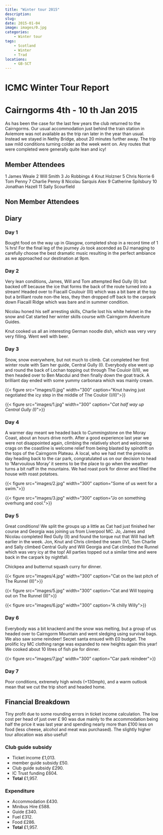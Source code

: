 ```yaml
---
title: "Winter tour 2015"
description: 
slug: 
date: 2015-01-04
image: images/0.jpg
categories:
    - Winter tour
tags:
    - Scotland
    - Winter
    - Trad
locations:
    - GB-SCT
---
```


# ICMC Winter Tour Report

# Cairngorms 4th - 10 th Jan 2015

As has been the case for the last few years the club returned to the Cairngorms. Our usual
accommodation just behind the train station in Aviemore was not available as the trip ran later in the year
than usual. Instead we stayed in Nethy Bridge, about 20 minutes further away. The trip saw mild conditions
turning colder as the week went on. Any routes that were completed were generally quite lean and icy!

## Member Attendees

1 James Weale
2 Will Smith
3 Jo Robbings
4 Knut Holzner
5 Chris Norrie
6 Tom Penny
7 Charlie Penny
8 Nicolau Sarquis Aiex
9 Catherine Spilsbury
10 Jonathan Hazell
11 Sally Scourfield

## Non Member Attendees

## Diary

### Day 1

Bought food on the way up in Glasgow, completed shop in a record time of 1 ¼ hrs! For the final leg
of the journey Jo took ascended as DJ managing to carefully choose the best dramatic music resulting in the
perfect ambiance as we approached our destination at 9pm.

### Day 2

Very lean conditions, James, Will and Tom attempted Red Gully (II) but backed off because the ice
that forms the back of the route turned into a stream! Headed over to Fiacaill Coulouir (III) which was a bit
bare at the top but a brilliant route non-the less, they then dropped off back to the carpark down Fiacaill
Ridge which was bare and in summer condition.

Nicolau honed his self arresting skills, Charlie lost his white helmet in the snow and Cat started her
winter skills course with Cairngorm Adventure Guides.

Knut cooked us all an interesting German noodle dish, which was very very very filling. Went well
with beer.


### Day 3

Snow, snow everywhere, but not much to climb. Cat completed her first winter route with Sam her
guide, Central Gully (I). Everybody else went up and round the back of Lochan topping out through The
Couloir (I/II), we then headed over to Ben Macdui and then finally down the goat track. A brilliant day ended
with some yummy carbonara which was mainly cream.


{{< figure src="images/0.jpg" width="300" caption="Knut having just negotiated the icy step in the middle of The Couloir (I/II)">}}


{{< figure src="images/1.jpg" width="300" caption="_Cat half way up Central Gully (I)_">}}


### Day 4

A warmer day meant we headed back to Cummingstone on the Moray Coast, about an hours drive
north. After a good experience last year we were not disappointed again, climbing the relatively short and
welcoming crags on the coastline is welcome relief from being blasted by spindrift on the tops of the
Cairngorm Plateau. A local, who we had met the previous day heading back to the car park, congratulated us
on our decision to head to ‘Marvoulous Moray’ it seems to be the place to go when the weather turns a bit
naff in the mountains. We had roast pork for dinner and filled the house with roast potatoes.

{{< figure src="images/2.jpg" width="300" caption="Some of us went for a swim.">}}

{{< figure src="images/3.jpg" width="300" caption="Jo on something overhung and cool.">}}


### Day 5

Great conditions! We split the groups up a little as Cat had just finished her course and Georgia was joining us from Liverpool MC. Jo, James and Nicolau completed Red Gully (II) and found the torque nut that Will had left earlier in the week. Jon, Knut and Chris climbed the seam (IV), Tom Charlie and Sally climbed Central Gully and Will Georgia and Cat climbed the Runnel which was very icy at the top! All parties topped out a similar time and were back in the carpark by nightfall.

Chickpea and butternut squash curry for dinner.

{{< figure src="images/4.jpg" width="300" caption="Cat on the last pitch of The Runnel (II)">}}

{{< figure src="images/5.jpg" width="300" caption="Cat and Will topping out on The Runnel (II)">}}

{{< figure src="images/6.jpg" width="300" caption="A chilly Willy">}}

### Day 6

Everybody was a bit knackerd and the snow was melting, but a group of us headed over to
Cairngorm Mountain and went sledging using survival bags. We also saw some reindeer! Secret santa
ensued with £0 budget. The prolific Icy MC clothing range was expanded to new heights again this year! We
cooked about 10 litres of fish pie for dinner.

{{< figure src="images/7.jpg" width="300" caption="Car park reindeer">}}

### Day 7

Poor conditions, extremely high winds (+130mph), and a warm outlook mean that we cut the trip
short and headed home.


## Financial Breakdown

Tiny profit due to some rounding errors in ticket income calculation. The low cost per head of just over £ 90
was due mainly to the accommodation being half the price it was last year and spending nearly more than
£100 less on food (less cheese, alcohol and meat was purchased). The slightly higher tour allocation was also
useful!


### Club guide subsidy
- Ticket income £1,013.
- member guide subsidy £50.
- Club guide subsidy £290.
- IC Trust funding £604.
- **Total** £1,957.

### Expenditure
- Accommodation £430.
- Minibus Hire £588.
- Guide £340.
- Fuel £312.
- Food £286.
- **Total** £1,957.




